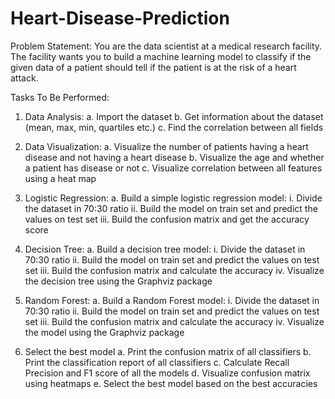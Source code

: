 # Heart-Disease-Prediction
Problem Statement: You are the data scientist at a medical research facility. The facility wants you to build a machine learning model to classify if the given data of a patient should tell if the patient is at the risk of a heart attack.

Tasks To Be Performed:
1. Data Analysis:
a. Import the dataset
b. Get information about the dataset (mean, max, min, quartiles etc.)
c. Find the correlation between all fields
2. Data Visualization:
a. Visualize the number of patients having a heart disease and not having
a heart disease
b. Visualize the age and whether a patient has disease or not
c. Visualize correlation between all features using a heat map
3. Logistic Regression:
a. Build a simple logistic regression model:
i. Divide the dataset in 70:30 ratio
ii. Build the model on train set and predict the values on test set
iii. Build the confusion matrix and get the accuracy score
   

4. Decision Tree:
a. Build a decision tree model:
i. Divide the dataset in 70:30 ratio
ii. Build the model on train set and predict the values on test set
iii. Build the confusion matrix and calculate the accuracy
iv. Visualize the decision tree using the Graphviz package
5. Random Forest:
a. Build a Random Forest model:
i. Divide the dataset in 70:30 ratio
ii. Build the model on train set and predict the values on test set
iii. Build the confusion matrix and calculate the accuracy
iv. Visualize the model using the Graphviz package
6. Select the best model
a. Print the confusion matrix of all classifiers
b. Print the classification report of all classifiers
c. Calculate Recall Precision and F1 score of all the models
d. Visualize confusion matrix using heatmaps
e. Select the best model based on the best accuracies
